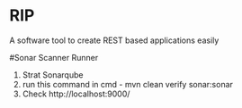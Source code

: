 # RIP
A software tool to create REST based applications easily


#Sonar Scanner Runner
1. Strat Sonarqube
2. run this command in cmd - mvn clean verify sonar:sonar
3. Check http://localhost:9000/
